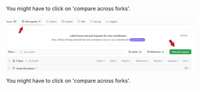 


You might have to click on &#39;compare across forks&#39;.


![pull_request.jpg](./assets/pull_request.jpg)


You might have to click on &#39;compare across forks&#39;.





